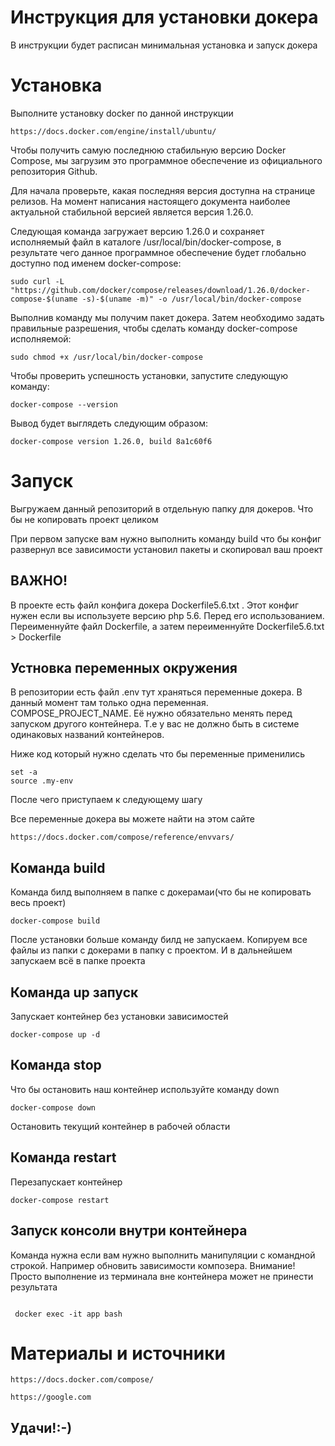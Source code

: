 # Инструкция для установки докера
В инструкции будет расписан минимальная установка и запуск докера




# Установка

Выполните установку docker по данной инструкции 

```
https://docs.docker.com/engine/install/ubuntu/
```

Чтобы получить самую последнюю стабильную версию Docker Compose, мы загрузим это программное обеспечение из официального репозитория Github.

Для начала проверьте, какая последняя версия доступна на странице релизов. На момент написания настоящего документа наиболее актуальной стабильной версией является версия 1.26.0.

Следующая команда загружает версию 1.26.0 и сохраняет исполняемый файл в каталоге /usr/local/bin/docker-compose, в результате чего данное программное обеспечение будет глобально доступно под именем docker-compose:

```
sudo curl -L "https://github.com/docker/compose/releases/download/1.26.0/docker-compose-$(uname -s)-$(uname -m)" -o /usr/local/bin/docker-compose
```

Выполнив команду мы получим пакет докера. Затем необходимо задать правильные разрешения, чтобы сделать команду docker-compose исполняемой:

```
sudo chmod +x /usr/local/bin/docker-compose
```

Чтобы проверить успешность установки, запустите следующую команду:

```
docker-compose --version
```

Вывод будет выглядеть следующим образом:

```
docker-compose version 1.26.0, build 8a1c60f6
```

# Запуск

Выгружаем данный репозиторий в отдельную папку для докеров. Что бы не копировать проект целиком

При первом запуске вам нужно выполнить команду build что бы конфиг развернул все зависимости установил пакеты и скопировал ваш проект

## ВАЖНО!

В проекте есть файл конфига докера Dockerfile5.6.txt . Этот конфиг нужен если вы используете версию php 5.6. Перед его использованием. Переименнуйте файл Dockerfile, а затем переименнуйте Dockerfile5.6.txt > Dockerfile

## Устновка переменных окружения

В репозитории есть файл .env тут храняться переменные докера. В данный момент там только одна переменная. COMPOSE_PROJECT_NAME. Её нужно обязательно менять перед запуском другого контейнера. Т.е у вас не должно быть в системе одинаковых названий контейнеров.

Ниже код который нужно сделать что бы переменные применились

```
set -a
source .my-env

```

После чего приступаем к следующему шагу

Все переменные докера вы можете найти на этом сайте

```
https://docs.docker.com/compose/reference/envvars/
```

## Команда build
Команда билд выполняем в папке с докерамаи(что бы не копировать весь проект)
```
docker-compose build
```

После установки больше команду билд не запускаем. Копируем все файлы из папки с докерами в папку с проектом. И в дальнейшем запускаем всё в папке проекта

## Команда up запуск

Запускает контейнер без установки зависимостей
```
docker-compose up -d
```

## Команда stop
Что бы остановить наш контейнер используйте команду down

```
docker-compose down
```

Остановить текущий контейнер в рабочей области

## Команда restart

Перезапускает контейнер

```
docker-compose restart
```

## Запуск консоли внутри контейнера

Команда нужна если вам нужно выполнить манипуляции с командной строкой. Например обновить зависимости композера. Внимание! Просто выполнение из терминала вне контейнера может не принести результата

```

 docker exec -it app bash

```

# Материалы и источники

```
https://docs.docker.com/compose/
```

```
https://google.com
```

## Удачи!:-)